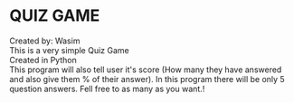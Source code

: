 # QUIZ GAME

Created by: Wasim
<br>
This is a very simple Quiz Game 
<br>
Created in Python
<br>
This program will also tell user it's score (How many they have answered and also give them % of their answer). In this program there will be only 5 question answers. Fell free to as many as you want.!
